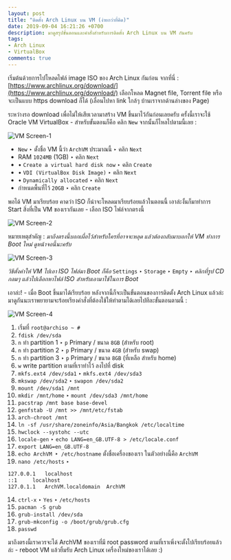 ```yaml
---
layout: post
title: "ติดตั้ง Arch Linux บน VM (ง่ายกว่าที่คิด)"
date: 2019-09-04 16:21:26 +0700
description: มาดูสรุปขั้นตอนและคำสั่งสำหรับการติดตั้ง Arch Linux บน VM กันครับ
tags:
- Arch Linux
- VirtualBox
comments: true
---
```

เริ่มต้นด้วยการไปโหลดไฟล์ image ISO ของ Arch Linux กันก่อน จากที่นี่ : [https://www.archlinux.org/download/](https://www.archlinux.org/download/) เลือกโหลด Magnet file, Torrent file หรือจะเป็นแบบ https download ก็ได้ (เลื่อนไปหา link ใกล้ๆ บ้านเราจากด้านล่างของ Page)

ระหว่างรอ download เพื่อไม่ให้เสียเวลามาสร้าง VM ขึ้นมาไว้กันก่อนเลยครับ ครั้งนี้เราจะใช้ Oracle VM VirtualBox - สำหรับขั้นตอนก็คือ คลิก `New` จากนั้นก็ไหลไปตามนี้เลย :

![VM Screen-1](https://res.cloudinary.com/sdees-reallife/image/upload/v1567590491/archvm-screen-01.png)

- `New` ‣ ตั้งชื่อ VM นี้ว่า `ArchVM` ประมาณนี้ ‣ คลิก `Next`
- RAM `1024MB` (1GB) ‣ คลิก `Next`
- • `Create a virtual hard disk now` ‣ คลิก `Create`
- • `VDI (VirtualBox Disk Image)` ‣ คลิก `Next`
- • `Dynamically allocated` ‣ คลิก `Next`
- กำหนดพื้นที่ไว้ `20GB` ‣ คลิก `Create`

พอได้ VM มาเรียบร้อย คาดว่า ISO ก็น่าจะโหลดมาเรียบร้อยแล้วในตอนนี้ เอาล่ะงั้นก็มาทำการ Start สิ่งที่เป็น VM ของเรากันเลย - เลือก ISO ไฟล์จากตรงนี้

![VM Screen-2](https://res.cloudinary.com/sdees-reallife/image/upload/v1567609950/archvm-screen-03.png)

หมายเหตุสำคัญ : *มาถึงตรงนี้บอกเผื่อไว้สำหรับใครที่อาจจะหลุด แล้วต้องกลับมาบอกให้ VM ทำการ Boot ใหม่ ดูหน้าจอนี้นะครับ*

![VM Screen-3](https://res.cloudinary.com/sdees-reallife/image/upload/v1567609966/archvm-screen-05.png)

*วิธีตั้งค่าให้ VM ไปเอา ISO ไฟล์มา Boot ก็คือ* `Settings` ‣ `Storage` ‣ `Empty` ‣ *คลิกที่รูป CD กลมๆ แล้วไปเลือกหาไฟล์ ISO สำหรับเอามาใช้ในการ Boot*

เอาล่ะ! - เมื่อ Boot ขึ้นมาได้เรียบร้อย หลังจากนี้ก็จะเป็นขั้นตอนของการติดตั้ง Arch Linux แล้วล่ะ มาดูกันนะเราพยายามจะร้อยเรียงคำสั่งที่ต้องใช้ให้ทำตามได้เลยไปทีละขั้นตอนตามนี้ :

![VM Screen-4](https://res.cloudinary.com/sdees-reallife/image/upload/v1567609973/archvm-screen-06.png)

1. เริ่มที่ `root@archiso ~ #`
2. `fdisk /dev/sda`
3. `n` ทำ partition 1 ‣ `p` Primary / ขนาด `8GB` (สำหรับ root)
3. `n` ทำ partition 2 ‣ `p` Primary / ขนาด `4GB` (สำหรับ swap)
4. `n` ทำ partition 3 ‣ `p` Primary / ขนาด `8GB` (ที่เหลือ สำหรับ home)
5. `w` write partition ตามที่เราทำไว้ ลงไปที่ disk
6. `mkfs.ext4 /dev/sda1` ‣ `mkfs.ext4 /dev/sda3`
6. `mkswap /dev/sda2` ‣ `swapon /dev/sda2`
7. `mount /dev/sda1 /mnt`
7. `mkdir /mnt/home` ‣ `mount /dev/sda3 /mnt/home`
8. `pacstrap /mnt base base-devel`
9. `genfstab -U /mnt >> /mnt/etc/fstab`
9. `arch-chroot /mnt`
10. `ln -sf /usr/share/zoneinfo/Asia/Bangkok /etc/localtime`
10. `hwclock --systohc --utc`
11. `locale-gen` ‣ `echo LANG=en_GB.UTF-8 > /etc/locale.conf`
11. `export LANG=en_GB.UTF-8`
12. `echo ArchVM ‣ /etc/hostname` ตั้งชื่อเครื่องของเรา ในตัวอย่างนี้คือ `ArchVM`
13. `nano /etc/hosts` ‣
```bash
127.0.0.1	localhost
::1		localhost
127.0.1.1	ArchVM.localdomain	ArchVM
```
14. `ctrl-x` ‣ `Yes` ‣ `/etc/hosts`
15. `pacman -S grub`
16. `grub-install /dev/sda`
16. `grub-mkconfig -o /boot/grub/grub.cfg`
17. `passwd`

มาถึงตรงนี้เราควรจะได้ ArchVM ของเราที่มี root password ตามที่เราเพิ่งจะตั้งไปเรียบร้อยแล้วล่ะ - reboot VM แล้วยิ้มรับ Arch Linux เครื่องใหม่ของเราได้เลย :)
